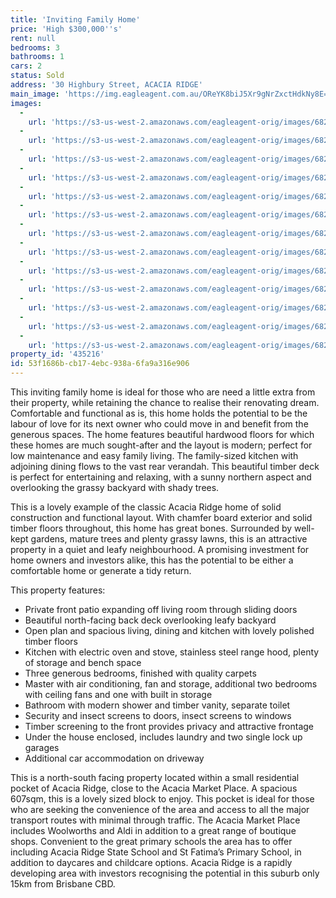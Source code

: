 ```yaml
---
title: 'Inviting Family Home'
price: 'High $300,000''s'
rent: null
bedrooms: 3
bathrooms: 1
cars: 2
status: Sold
address: '30 Highbury Street, ACACIA RIDGE'
main_image: 'https://img.eagleagent.com.au/OReYK8biJ5Xr9gNrZxctHdkNy8E=/1280x854/smart/https://s3-us-west-2.amazonaws.com/eagleagent-orig/images/6821834/127852270-image-M.jpg'
images:
  -
    url: 'https://s3-us-west-2.amazonaws.com/eagleagent-orig/images/6821846/127852270-image-L.jpg'
  -
    url: 'https://s3-us-west-2.amazonaws.com/eagleagent-orig/images/6821845/127852270-image-K.jpg'
  -
    url: 'https://s3-us-west-2.amazonaws.com/eagleagent-orig/images/6821844/127852270-image-J.jpg'
  -
    url: 'https://s3-us-west-2.amazonaws.com/eagleagent-orig/images/6821843/127852270-image-I.jpg'
  -
    url: 'https://s3-us-west-2.amazonaws.com/eagleagent-orig/images/6821842/127852270-image-H.jpg'
  -
    url: 'https://s3-us-west-2.amazonaws.com/eagleagent-orig/images/6821841/127852270-image-G.jpg'
  -
    url: 'https://s3-us-west-2.amazonaws.com/eagleagent-orig/images/6821840/127852270-image-F.jpg'
  -
    url: 'https://s3-us-west-2.amazonaws.com/eagleagent-orig/images/6821839/127852270-image-E.jpg'
  -
    url: 'https://s3-us-west-2.amazonaws.com/eagleagent-orig/images/6821838/127852270-image-D.jpg'
  -
    url: 'https://s3-us-west-2.amazonaws.com/eagleagent-orig/images/6821837/127852270-image-C.jpg'
  -
    url: 'https://s3-us-west-2.amazonaws.com/eagleagent-orig/images/6821836/127852270-image-B.jpg'
  -
    url: 'https://s3-us-west-2.amazonaws.com/eagleagent-orig/images/6821835/127852270-image-A.jpg'
  -
    url: 'https://s3-us-west-2.amazonaws.com/eagleagent-orig/images/6821834/127852270-image-M.jpg'
property_id: '435216'
id: 53f1686b-cb17-4ebc-938a-6fa9a316e906
---
```

This inviting family home is ideal for those who are need a little extra from their property, while retaining the chance to realise their renovating dream. Comfortable and functional as is, this home holds the potential to be the labour of love for its next owner who could move in and benefit from the generous spaces. The home features beautiful hardwood floors for which these homes are much sought-after and the layout is modern; perfect for low maintenance and easy family living. The family-sized kitchen with adjoining dining flows to the vast rear verandah. This beautiful timber deck is perfect for entertaining and relaxing, with a sunny northern aspect and overlooking the grassy backyard with shady trees.

This is a lovely example of the classic Acacia Ridge home of solid construction and functional layout. With chamfer board exterior and solid timber floors throughout, this home has great bones. Surrounded by well-kept gardens, mature trees and plenty grassy lawns, this is an attractive property in a quiet and leafy neighbourhood. A promising investment for home owners and investors alike, this has the potential to be either a comfortable home or generate a tidy return.

This property features:
*  Private front patio expanding off living room through sliding doors
*  Beautiful north-facing back deck overlooking leafy backyard
*  Open plan and spacious living, dining and kitchen with lovely polished timber floors
*  Kitchen with electric oven and stove, stainless steel range hood, plenty of storage and bench space
*  Three generous bedrooms, finished with quality carpets
*  Master with air conditioning, fan and storage, additional two bedrooms with ceiling fans and one with built in storage
*  Bathroom with modern shower and timber vanity, separate toilet
*  Security and insect screens to doors, insect screens to windows
*  Timber screening to the front provides privacy and attractive frontage
*  Under the house enclosed, includes laundry and two single lock up garages
*  Additional car accommodation on driveway

This is a north-south facing property located within a small residential pocket of Acacia Ridge, close to the Acacia Market Place. A spacious 607sqm, this is a lovely sized block to enjoy. This pocket is ideal for those who are seeking the convenience of the area and access to all the major transport routes with minimal through traffic. The Acacia Market Place includes Woolworths and Aldi in addition to a great range of boutique shops. Convenient to the great primary schools the area has to offer including Acacia Ridge State School and St Fatima’s Primary School, in addition to daycares and childcare options. Acacia Ridge is a rapidly developing area with investors recognising the potential in this suburb only 15km from Brisbane CBD.